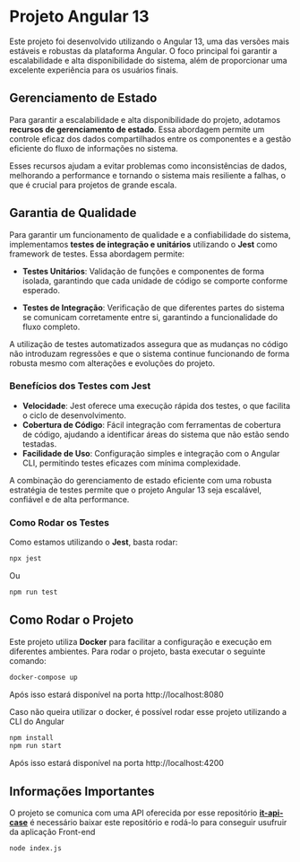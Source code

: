 # Projeto Angular 13

Este projeto foi desenvolvido utilizando o Angular 13, uma das versões mais estáveis e robustas da plataforma Angular. O foco principal foi garantir a escalabilidade e alta disponibilidade do sistema, além de proporcionar uma excelente experiência para os usuários finais.

## Gerenciamento de Estado

Para garantir a escalabilidade e alta disponibilidade do projeto, adotamos **recursos de gerenciamento de estado**. Essa abordagem permite um controle eficaz dos dados compartilhados entre os componentes e a gestão eficiente do fluxo de informações no sistema. 

Esses recursos ajudam a evitar problemas como inconsistências de dados, melhorando a performance e tornando o sistema mais resiliente a falhas, o que é crucial para projetos de grande escala.

## Garantia de Qualidade

Para garantir um funcionamento de qualidade e a confiabilidade do sistema, implementamos **testes de integração e unitários** utilizando o **Jest** como framework de testes. Essa abordagem permite:

- **Testes Unitários**: Validação de funções e componentes de forma isolada, garantindo que cada unidade de código se comporte conforme esperado.
  
- **Testes de Integração**: Verificação de que diferentes partes do sistema se comunicam corretamente entre si, garantindo a funcionalidade do fluxo completo.

A utilização de testes automatizados assegura que as mudanças no código não introduzam regressões e que o sistema continue funcionando de forma robusta mesmo com alterações e evoluções do projeto.

### Benefícios dos Testes com Jest

- **Velocidade**: Jest oferece uma execução rápida dos testes, o que facilita o ciclo de desenvolvimento.
- **Cobertura de Código**: Fácil integração com ferramentas de cobertura de código, ajudando a identificar áreas do sistema que não estão sendo testadas.
- **Facilidade de Uso**: Configuração simples e integração com o Angular CLI, permitindo testes eficazes com mínima complexidade.
  
A combinação do gerenciamento de estado eficiente com uma robusta estratégia de testes permite que o projeto Angular 13 seja escalável, confiável e de alta performance.

### Como Rodar os Testes

Como estamos utilizando o **Jest**, basta rodar:
```bash
npx jest
```

Ou

```bash
npm run test
```

## Como Rodar o Projeto

Este projeto utiliza **Docker** para facilitar a configuração e execução em diferentes ambientes. Para rodar o projeto, basta executar o seguinte comando:

```bash 
docker-compose up
```

Após isso estará disponível na porta http://localhost:8080

Caso não queira utilizar o docker, é possível rodar esse projeto utilizando a CLI do Angular

```bash
npm install
npm run start
```

Após isso estará disponível na porta http://localhost:4200

## Informações Importantes

O projeto se comunica com uma API oferecida por esse repositório [**it-api-case**](https://github.com/adelbs/it-api-case) é necessário baixar este repositório e rodá-lo para conseguir usufruir da aplicação Front-end

```bash
node index.js
```
